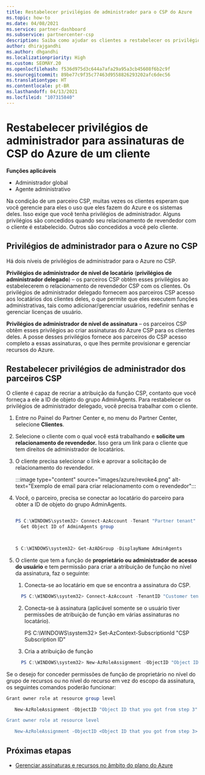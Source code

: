 ```yaml
---
title: Restabelecer privilégios de administrador para o CSP do Azure
ms.topic: how-to
ms.date: 04/08/2021
ms.service: partner-dashboard
ms.subservice: partnercenter-csp
description: Saiba como ajudar os clientes a restabelecer os privilégios de administrador de um parceiro para que ele possa ajudar a gerenciar as assinaturas de CSP do Azure de um cliente.
author: dhirajgandhi
ms.author: dhgandhi
ms.localizationpriority: High
ms.custom: SEOMAY.20
ms.openlocfilehash: f536d975d3c644a7afa29a95a3cb45608f6b2c9f
ms.sourcegitcommit: 89be77c9f35c77463d9558826293202afc6dec56
ms.translationtype: HT
ms.contentlocale: pt-BR
ms.lasthandoff: 04/13/2021
ms.locfileid: "107315840"
---
```

# <a name="reinstate-admin-privileges-for-a-customers-azure-csp-subscriptions"></a>Restabelecer privilégios de administrador para assinaturas de CSP do Azure de um cliente  

**Funções aplicáveis**

- Administrador global
- Agente administrativo

Na condição de um parceiro CSP, muitas vezes os clientes esperam que você gerencie para eles o uso que eles fazem do Azure e os sistemas deles. Isso exige que você tenha privilégios de administrador. Alguns privilégios são concedidos quando seu relacionamento de revendedor com o cliente é estabelecido. Outros são concedidos a você pelo cliente.

## <a name="admin-privileges-for-azure-in-csp"></a>Privilégios de administrador para o Azure no CSP

Há dois níveis de privilégios de administrador para o Azure no CSP.

**Privilégios de administrador de nível de locatário** (**privilégios de administrador delegado**) – os parceiros CSP obtêm esses privilégios ao estabelecerem o relacionamento de revendedor CSP com os clientes. Os privilégios de administrador delegado fornecem aos parceiros CSP acesso aos locatários dos clientes deles, o que permite que eles executem funções administrativas, tais como adicionar/gerenciar usuários, redefinir senhas e gerenciar licenças de usuário.

**Privilégios de administrador de nível de assinatura** – os parceiros CSP obtêm esses privilégios ao criar assinaturas do Azure CSP para os clientes deles. A posse desses privilégios fornece aos parceiros do CSP acesso completo a essas assinaturas, o que lhes permite provisionar e gerenciar recursos do Azure.

## <a name="reinstate-csp-partners-admin-privileges"></a>Restabelecer privilégios de administrador dos parceiros CSP

O cliente é capaz de recriar a atribuição da função CSP, contanto que você forneça a ele a ID de objeto do grupo AdminAgents. Para restabelecer os privilégios de administrador delegado, você precisa trabalhar com o cliente.

1. Entre no Painel do Partner Center e, no menu do Partner Center, selecione **Clientes**.

2. Selecione o cliente com o qual você está trabalhando e **solicite um relacionamento de revendedor.** Isso gera um link para o cliente que tem direitos de administrador de locatários.

3. O cliente precisa selecionar o link e aprovar a solicitação de relacionamento do revendedor.

   :::image type="content" source="images/azure/revoke4.png" alt-text="Exemplo de email para criar relacionamento com o revendedor":::

4. Você, o parceiro, precisa se conectar ao locatário do parceiro para obter a ID de objeto do grupo AdminAgents.

  
    ```powershell

    PS C:\WINDOWS\system32> Connect-AzAccount -Tenant "Partner tenant"
      Get Object ID of AdminAgents group
   
    

   S C:\WINDOWS\system32> Get-AzADGroup -DisplayName AdminAgents
    ```


5. O cliente que tem a função de **proprietário ou administrador de acesso do usuário** e tem permissão para criar a atribuição de função no nível da assinatura, faz o seguinte:


    1. Conecta-se ao locatário em que se encontra a assinatura do CSP.
      ```powershell
        PS C:\WINDOWS\system32> Connect-AzAccount -TenantID "Customer tenant"
      ```

    2. Conecta-se à assinatura (aplicável somente se o usuário tiver permissões de atribuição de função em várias assinaturas no locatário).
   
         PS C:\WINDOWS\system32> Set-AzContext-SubscriptionId "CSP Subscription ID"


    3. Cria a atribuição de função
    
    ```powershell
      PS C:\WINDOWS\system32> New-AzRoleAssignment -ObjectID "Object ID of the Admin Agents group- needs to be provided by partner" -RoleDefinitionName "Owner" -Scope "/subscriptions/CSP subscription ID"
    ```


Se o desejo for conceder permissões de função de proprietário no nível do grupo de recursos ou no nível do recurso em vez do escopo da assinatura, os seguintes comandos poderão funcionar:


```powershell
Grant owner role at resource group level

   New-AzRoleAssignment -ObjectID "Object ID that you got from step 3" -RoleDefinitionName Owner -Scope "/subscriptions/"SubscriptionID of CSP subscription"/resourceGroups/"Resource group name"

Grant owner role at resource level

   New-AzRoleAssignment -ObjectID <Object ID that you got from step 3> -RoleDefinitionName Owner -Scope "Resource URI"
```


## <a name="next-steps"></a>Próximas etapas

- [Gerenciar assinaturas e recursos no âmbito do plano do Azure](azure-plan-manage.md)

